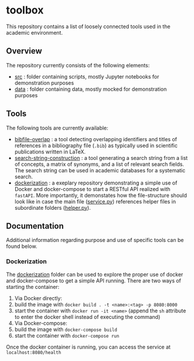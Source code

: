 # toolbox

This repository contains a list of loosely connected tools used in the academic environment.

## Overview

The repository currently consists of the following elements:

* [src](./src/) : folder containing scripts, mostly Jupyter notebooks for demonstration purposes
* [data](./data/) : folder containing data, mostly mocked for demonstration purposes

## Tools

The following tools are currently available:

* [bibfile-overlap](./src/bibfile-overlap.ipynb) : a tool detecting overlapping identifiers and titles of references in a bibliography file (`.bib`) as typically used in scientific publications written in LaTeX.
* [search-string-construction](./src/search-string-construction.ipynb) : a tool generating a search string from a list of concepts, a matrix of synonyms, and a list of relevant search fields. The search string can be used in academic databases for a systematic search.
* [dockerization](./src/dockerization/) : a exeplary repository demonstrating a simple use of Docker and docker-compose to start a RESTful API realized with `fastAPI`. More importantly, it demonstates how the file-structure should look like in case the main file ([service.py](./src/dockerization/service.py)) references helper files in subordinate folders ([helper.py](./src/dockerization/src/util/helper.py)).

## Documentation

Additional information regarding purpose and use of specific tools can be found below.

### Dockerization

The [dockerization](./src/dockerization/) folder can be used to explore the proper use of docker and docker-compose to get a simple API running. There are two ways of starting the container:

1. Via Docker directly:
  1. build the image with `docker build . -t <name>:<tag> -p 8080:8000`
  2. start the container with `docker run -it <name>` (append the `sh` attribute to enter the docker shell instead of executing the command)
2. Via Docker-compose:
  1. build the image with `docker-compose build`
  2. start the container with `docker-compose run`

Once the docker container is running, you can access the service at `localhost:8080/health`